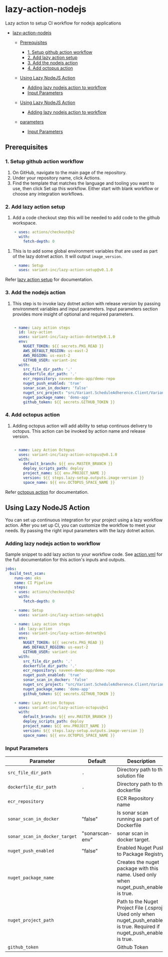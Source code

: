 # lazy-action-nodejs

Lazy action to setup CI workflow for nodejs applications

- [lazy-action-nodejs](#lazy-action-nodejs)
  - [Prerequisites](#prerequisites)
    - [1. Setup github action workflow](#1-setup-github-action-workflow)
    - [2. Add lazy action setup](#2-add-lazy-action-setup)
    - [3. Add the nodejs action](#3-add-the-nodejs-action)
    - [4. Add octopus action](#4-add-octopus-action)
  - [Using Lazy NodeJS Action](#using-lazy-nodejs-action)
    - [Adding lazy nodejs action to workflow](#adding-lazy-nodejs-action-to-workflow)
    - [Input Parameters](#input-parameters)

  - [Using Lazy NodeJS Action](#using-lazy-nodejs-action)
    - [Adding lazy nodejs action to workflow](#adding-lazy-nodejs-action-to-workflow)
  - [parameters](#parameters)
    - [Input Parameters](#input-parameters)

## Prerequisites

### 1. Setup github action workflow

1. On GitHub, navigate to the main page of the repository.
2. Under your repository name, click Actions.
3. Find the template that matches the language and tooling you want to use, then click Set up this workflow. Either start with blank workflow or choose any integration workflows.

### 2. Add lazy action setup

1. Add a code checkout step this will be needed to add code to the github workspace.

```yaml
    - uses: actions/checkout@v2
      with:
        fetch-depth: 0
```

1. This is to add some global environment variables that are used as part of the lazy dotnet action. It will output `image_version`.

```yaml
    - name: Setup
      uses: variant-inc/lazy-action-setup@v0.1.0
```

Refer [lazy action setup](https://github.com/variant-inc/lazy-action-setup/blob/master/README.md) for documentation.

### 3. Add the nodejs action

1. This step is to invoke lazy dotnet action with release version by passing environment variables and input parameters. Input parameters section provides more insight of optional and required parameters.

```yaml

    - name: Lazy action steps
      id: lazy-action
      uses: variant-inc/lazy-action-dotnet@v0.1.0
      env:
        NUGET_TOKEN: ${{ secrets.PKG_READ }}
        AWS_DEFAULT_REGION: us-east-2
        AWS_REGION: us-east-2
        GITHUB_USER: variant-inc
      with:
        src_file_dir_path: '.'
        dockerfile_dir_path: '.'
        ecr_repository: naveen-demo-app/demo-repo
        nuget_push_enabled: 'true'
        sonar_scan_in_docker: 'false'
        nuget_src_project: "src/Variant.ScheduleAdherence.Client/Variant.ScheduleAdherence.Client.csproj"
        nuget_package_name: 'demo-app'
        github_token: ${{ secrets.GITHUB_TOKEN }}

```

### 4. Add octopus action

1. Adding octopus action will add ability to setup continuos delivery to octopus. This action can be invoked by action name and release version.

```yaml

    - name: Lazy Action Octopus
      uses: variant-inc/lazy-action-octopus@v0.1.0
      with:
        default_branch: ${{ env.MASTER_BRANCH }}
        deploy_scripts_path: deploy
        project_name: ${{ env.PROJECT_NAME }}
        version: ${{ steps.lazy-setup.outputs.image-version }}
        space_name: ${{ env.OCTOPUS_SPACE_NAME }}

```

Refer [octopus action](https://github.com/variant-inc/lazy-action-octopus/blob/master/README.md) for documentation.

## Using Lazy NodeJS Action

You can set up continuous integration for your project using a lazy workflow action.
After you set up CI, you can customize the workflow to meet your needs. By passing the right input parameters with the lazy dotnet action.

### Adding lazy nodejs action to workflow

Sample snippet to add lazy action to your workflow code.
See [action.yml](action.yml) for the full documentation for this action's inputs and outputs.

```yaml
jobs:
  build_test_scan:
    runs-on: eks
    name: CI Pipeline
    steps:
    - uses: actions/checkout@v2
      with:
        fetch-depth: 0

    - name: Setup
      uses: variant-inc/lazy-action-setup@v1

    - name: Lazy action steps
      id: lazy-action
      uses: variant-inc/lazy-action-dotnet@v1
      env:
        NUGET_TOKEN: ${{ secrets.PKG_READ }}
        AWS_DEFAULT_REGION: us-east-2
        GITHUB_USER: variant-inc
      with:
        src_file_dir_path: '.'
        dockerfile_dir_path: '.'
        ecr_repository: naveen-demo-app/demo-repo
        nuget_push_enabled: 'true'
        sonar_scan_in_docker: 'false'
        nuget_src_project: "src/Variant.ScheduleAdherence.Client/Variant.ScheduleAdherence.Client.csproj"
        nuget_package_name: 'demo-app'
        github_token: ${{ secrets.GITHUB_TOKEN }}

    - name: Lazy Action Octopus
      uses: variant-inc/lazy-action-octopus@v1
      with:
        default_branch: ${{ env.MASTER_BRANCH }}
        deploy_scripts_path: deploy
        project_name: ${{ env.PROJECT_NAME }}
        version: ${{ steps.lazy-setup.outputs.image-version }}
        space_name: ${{ env.OCTOPUS_SPACE_NAME }}

```

### Input Parameters

| Parameter                     | Default         | Description                                                                                                                  | Required |
| ----------------------------- | --------------- | ---------------------------------------------------------------------------------------------------------------------------- | -------- |
| `src_file_dir_path`           | `.`             | Directory path to the solution file                                                                                          | true     |
| `dockerfile_dir_path`         | `.`             | Directory path to the dockerfile                                                                                             | true     |
| `ecr_repository`              |                 | ECR Repository name                                                                                                          | true     |
| `sonar_scan_in_docker`        | "false"         | Is sonar scan running as part of Dockerfile                                                                                  | false    |
| `sonar_scan_in_docker_target` | "sonarscan-env" | sonar scan in docker target.                                                                                                 | false    |
| `nuget_push_enabled`          | "false"         | Enabled Nuget Push to Package Registry.                                                                                      | false    |
| `nuget_package_name`          |                 | Creates the nuget package with this name. Used only when nuget_push_enabled is true.                                         | false    |
| `nuget_project_path`           |                 | Path to the Nuget Project File (.csproj). Used only when nuget_push_enabled is true. Required if nuget_push_enabled is true. | false    |
| `github_token`                |                 | Github Token                                                                                                                 | true     |
